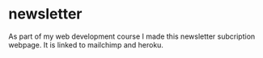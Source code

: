 # newsletter

As part of my web development course I made this newsletter subcription webpage.
It is linked to mailchimp and heroku.
